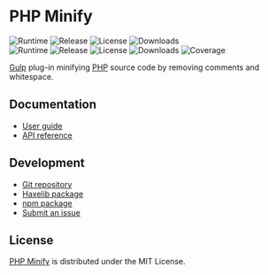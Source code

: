 # PHP Minify
![Runtime](https://badgen.net/badge/haxe/%3E%3D4.3.0/green) ![Release](https://badgen.net/haxelib/v/php_minify) ![License](https://badgen.net/haxelib/license/php_minify) ![Downloads](https://badgen.net/haxelib/d/php_minify)  
![Runtime](https://badgen.net/npm/node/@cedx/php-minify) ![Release](https://badgen.net/npm/v/@cedx/php-minify) ![License](https://badgen.net/npm/license/@cedx/php-minify) ![Downloads](https://badgen.net/npm/dt/@cedx/php-minify) ![Coverage](https://badgen.net/codecov/c/github/cedx/php-minify)

[Gulp](https://gulpjs.com) plug-in minifying [PHP](https://www.php.net) source code by removing comments and whitespace.

## Documentation
- [User guide](https://docs.belin.io/php-minify)
- [API reference](https://docs.belin.io/php-minify/api)

## Development
- [Git repository](https://github.com/cedx/php-minify)
- [Haxelib package](https://lib.haxe.org/p/php_minify)
- [npm package](https://www.npmjs.com/package/@cedx/php-minify)
- [Submit an issue](https://github.com/cedx/php-minify/issues)

## License
[PHP Minify](https://docs.belin.io/php-minify) is distributed under the MIT License.
